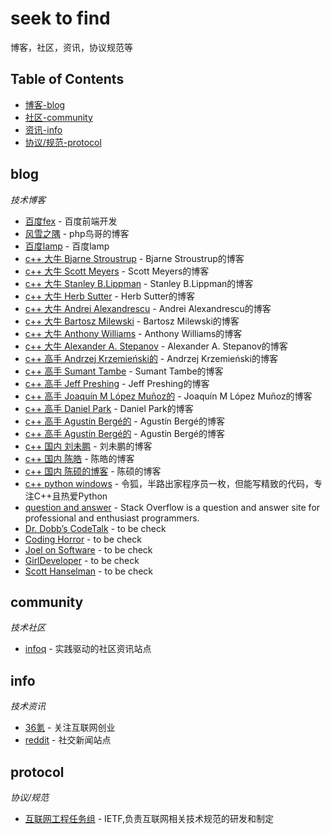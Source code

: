 # seek to find
博客，社区，资讯，协议规范等

## Table of Contents
- [博客-blog](#blog) 
- [社区-community](#community)
- [资讯-info](#info)
- [协议/规范-protocol](#protocol)

## blog
*技术博客*

- [百度fex](http://fex.baidu.com/) - 百度前端开发
- [风雪之隅](http://www.laruence.com/) - php鸟哥的博客
- [百度lamp](http://lamp.baidu.com/) - 百度lamp
- [c++ 大牛 Bjarne Stroustrup](http://www.stroustrup.com/) - Bjarne Stroustrup的博客
- [c++ 大牛 Scott Meyers](http://scottmeyers.blogspot.jp/) - Scott Meyers的博客
- [c++ 大牛 Stanley B.Lippman](http://blogs.msdn.com/b/slippman/) - Stanley B.Lippman的博客
- [c++ 大牛 Herb Sutter](http://herbsutter.com/) - Herb Sutter的博客
- [c++ 大牛 Andrei Alexandrescu](http://erdani.com/index.php/articles/) - Andrei Alexandrescu的博客
- [c++ 大牛 Bartosz Milewski](http://bartoszmilewski.com/) - Bartosz Milewski的博客
- [c++ 大牛 Anthony Williams](https://www.justsoftwaresolutions.co.uk/blog/) - Anthony Williams的博客
- [c++ 大牛 Alexander A. Stepanov](http://www.stepanovpapers.com/) - Alexander A. Stepanov的博客
- [c++ 高手 Andrzej Krzemieński的](https://akrzemi1.wordpress.com/) - Andrzej Krzemieński的博客
- [c++ 高手 Sumant Tambe](http://cpptruths.blogspot.jp/) - Sumant Tambe的博客
- [c++ 高手 Jeff Preshing](http://preshing.com/) - Jeff Preshing的博客
- [c++ 高手 Joaquín M López Muñoz的](http://bannalia.blogspot.jp/) - Joaquín M López Muñoz的博客
- [c++ 高手 Daniel Park](https://functionalcpp.wordpress.com/) - Daniel Park的博客
- [c++ 高手 Agustín Bergé的](http://talesofcpp.fusionfenix.com/) - Agustín Bergé的博客
- [c++ 高手 Agustín Bergé的](http://talesofcpp.fusionfenix.com/) - Agustín Bergé的博客
- [c++ 国内 刘未鹏](http://mindhacks.cn/) - 刘未鹏的博客
- [c++ 国内 陈皓](http://coolshell.cn/) - 陈皓的博客
- [c++ 国内 陈硕的博客](http://blog.csdn.net/solstice/) - 陈硕的博客
- [c++ python windows](http://towriting.com/) - 令狐，半路出家程序员一枚，但能写精致的代码，专注C++且热爱Python
- [question and answer](http://stackoverflow.com/) - Stack Overflow is a question and answer site for professional and enthusiast programmers.
- [Dr. Dobb’s CodeTalk](http://www.drdobbs.com/blogs/) - to be check
- [Coding Horror](http://blog.codinghorror.com/) - to be check
- [Joel on Software](http://www.joelonsoftware.com/) - to be check
- [GirlDeveloper](http://girldeveloper.com/) - to be check
- [Scott Hanselman](http://www.hanselman.com/blog/) - to be check

## community
*技术社区*

- [infoq](http://www.infoq.com/) - 实践驱动的社区资讯站点

## info
*技术资讯*

- [36氪](http://www.36kr.com/) - 关注互联网创业 
- [reddit](http://www.reddit.com/) - 社交新闻站点

## protocol 
*协议/规范*

- [互联网工程任务组](http://tools.ietf.org/) - IETF,负责互联网相关技术规范的研发和制定
